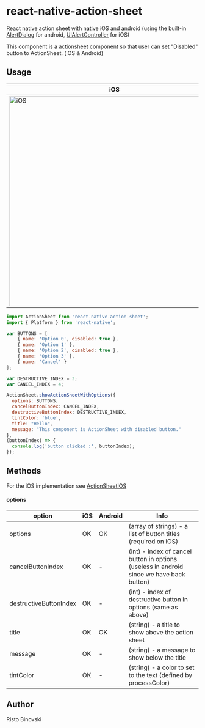 # react-native-action-sheet 

React native action sheet with native iOS and android (using the built-in [AlertDialog](https://developer.android.com/reference/android/app/AlertDialog.html) for android, [UIAlertController](https://developer.apple.com/documentation/uikit/uialertcontroller?language=objc) for iOS)

This component is a actionsheet component so that user can set "Disabled" button to ActionSheet. (iOS & Android)

## Usage

iOS | Android
------ | -------
<img title="iOS" src="https://i.ibb.co/QYYCY84/ios.png" height=550/> | <img title="Android" src="https://i.ibb.co/8bGBfL0/1608379266162.jpg" height=550/>

```javascript
import ActionSheet from 'react-native-action-sheet';
import { Platform } from 'react-native';

var BUTTONS = [
    { name: 'Option 0', disabled: true },
    { name: 'Option 1' },
    { name: 'Option 2', disabled: true },
    { name: 'Option 3' },
    { name: 'Cancel' }
];

var DESTRUCTIVE_INDEX = 3;
var CANCEL_INDEX = 4;

ActionSheet.showActionSheetWithOptions({
  options: BUTTONS,
  cancelButtonIndex: CANCEL_INDEX,
  destructiveButtonIndex: DESTRUCTIVE_INDEX,
  tintColor: 'blue',
  title: "Hello",
  message: "This component is ActionSheet with disabled button."
},
(buttonIndex) => {
  console.log('button clicked :', buttonIndex);
});
```

## Methods

For the iOS implementation see [ActionSheetIOS](https://facebook.github.io/react-native/docs/actionsheetios.html)

#### options

option | iOS  | Android | Info
------ | ---- | ------- | ----
options | OK | OK | (array of strings) - a list of button titles (required on iOS)
cancelButtonIndex | OK | - | (int) - index of cancel button in options (useless in android since we have back button)
destructiveButtonIndex | OK | - | (int) - index of destructive button in options (same as above)
title | OK | OK | (string) - a title to show above the action sheet
message | OK | - | (string) - a message to show below the title
tintColor | OK | - | (string) - a color to set to the text (defined by processColor)

## Author

Risto Binovski
